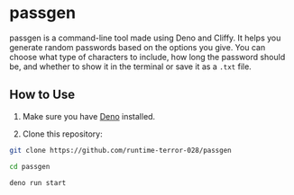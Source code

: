 # passgen

passgen is a command-line tool made using Deno and Cliffy. It helps you generate random passwords based on the options you give. You can choose what type of characters to include, how long the password should be, and whether to show it in the terminal or save it as a `.txt` file.

## How to Use

1. Make sure you have [Deno](https://deno.land/) installed.

2. Clone this repository:

```bash
git clone https://github.com/runtime-terror-028/passgen

cd passgen

deno run start
```